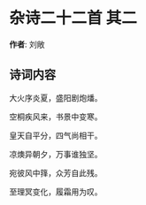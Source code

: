 # 杂诗二十二首  其二

**作者**: 刘敞

## 诗词内容

大火序炎夏，盛阳剧炮燔。

空桐疾风来，书景中变寒。

皇天自平分，四气尚相干。

凉燠异朝夕，万事谁独坚。

宛彼风中箨，众芳自此残。

至理冥变化，履霜用为叹。

